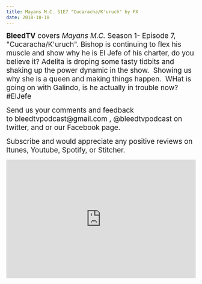 ```yaml
---
title: Mayans M.C. S1E7 "Cucaracha/K'uruch" by FX
date: 2018-10-18
---
```


<p><span style="font-size:14pt;"><strong>BleedTV</strong> covers <em>Mayans M.C.</em> Season 1- Episode 7, "Cucaracha/K'uruch". Bishop is continuing to flex his muscle and show why he is El Jefe of his charter, do you believe it? Adelita is droping some tasty tidbits and shaking up the power dynamic in the show.  Showing us why she is a queen and making things happen.  WHat is going on with Galindo, is he actually in trouble now?  #ElJefe</span></p>
<p><span style="font-size:14pt;">Send us your comments and feedback to bleedtvpodcast@gmail.com , @bleedtvpodcast on twitter, and or our Facebook page. </span></p>
<p><span style="font-size:14pt;">Subscribe and would appreciate any positive reviews on Itunes, Youtube, Spotify, or Stitcher.</span></p>

<iframe src="https://www.podbean.com/media/player/vx8qi-9cb95f?from=site&vjs=1&skin=1&fonts=Helvetica&auto=0&download=1" height="315" width="100%" frameborder="0" scrolling="no" data-name="pb-iframe-player"></iframe>